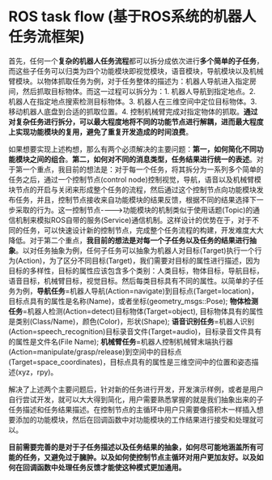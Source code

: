 # ROS task flow (基于ROS系统的机器人任务流框架)

首先，任何一个**复杂的机器人任务流程**都可以拆分成依次进行**多个简单的子任务**，而这些子任务可以归类为四个功能模块即视觉模块，语音模块，导航模块以及机械臂模块。以物体抓取任务为例，对于任务整体的描述为：机器人导航进入指定房间，然后抓取目标物体。而这一过程可以拆分为：1. 机器人导航到指定地点。2. 机器人在指定地点搜索检测目标物体。3. 机器人在三维空间中定位目标物体。3. 移动机器人底盘到合适的抓取位置。4. 控制机械臂完成对指定物体的抓取。**通过对复杂任务进行拆分，可以最大程度地将不同的功能节点进行解耦，进而最大程度上实现功能模块的复用，避免了重复开发造成的时间浪费**。

如果想要实现上述构想，那么有两个必须解决的主要问题：**第一，如何简化不同功能模块之间的组合**。**第二，如何对不同的消息类型，任务结果进行统一的表述**。对于第一个重点，我目前的想法是：对于每一个任务，将其拆分为一系列多个简单的任务之后，通过一个控制节点(control node)控制视觉，导航，语音以及机械臂模块节点的开启与关闭来形成整个任务的流程，然后通过这个控制节点向功能模块发布任务，并且，控制节点接收来自功能模块的结果反馈，根据不同的结果选择下一步采取的行为。这一控制节点---->功能模块的机制类似于使用话题(Topic)的通信机制来模拟ROS自带的服务(Service)通信机制。这样设计的优势在于，对于不同的任务，可以快速设计新的控制节点，完成整个任务流程的构建，开发难度大大降低。对于第二个重点，**我目前的想法是对每一个子任务以及任务的结果进行抽象**。以对任务抽象为例，任何子任务可以抽象为机器人对目标(Target)执行一个行为(Action)，为了区分不同目标(Target)，我们需要对目标的属性进行描述，因为目标的多样性，目标的属性应该包含多个类别：人类目标，物体目标，导航目标，语音目标，机械臂目标，视觉目标。然后每类目标具有不同的属性。以简单的子任务为例，**导航任务**=机器人导航(Action=navigate)到目标点(Target=location)，目标点具有的属性是名称(Name)，或者坐标(geometry_msgs::Pose); **物体检测任务**=机器人检测(Action=detect)目标物体(Target=object), 目标物体具有的属性是类别(Class/Name)，颜色(Color)，形状(Shape); **语音识别任务**=机器人识别(Action=speech_recognition)目标录音文件(Target=audio)，目标录音文件具有的属性是文件名(File Name); **机械臂任务**=机器人控制机械臂末端执行器(Action=manipulate/grasp/release)到空间中的目标点(Target=space_coordinates)，目标点具有的属性是三维空间中的位置和姿态描述(xyz，rpy)。

解决了上述两个主要问题后，针对新的任务进行开发，开发演示样例，或者是用户自行尝试开发，就可以大大得到简化，用户需要熟悉掌握的就是我们抽象出来的子任务描述和任务结果描述。在控制节点的主循环中用户只需要像搭积木一样插入想要添加的功能模块，然后在回调函数中对功能模块的工作结果进行接受和处理就可以。

**目前需要完善的是对于子任务描述以及任务结果的抽象，如何尽可能地涵盖所有可能的任务，又避免过于臃肿。以及如何使控制节点主循环对用户更加友好。以及如何在回调函数中处理任务反馈才能使这种模式更加通用。**



